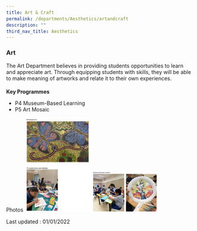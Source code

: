 ```yaml
---
title: Art & Craft
permalink: /departments/Aesthetics/artandcraft
description: ""
third_nav_title: Aesthetics
---
```

### Art
The Art Department believes in providing students opportunities to learn and appreciate art. Through equipping students with skills, they will be able to make meaning of artworks and relate it to their own experiences.  
  

####   

**Key Programmes**
  

*   P4 Museum-Based Learning
*   P5 Art Mosaic

Photos
<img src="/images/art1.png" 
     style="width:35%">
<img src="/images/art2.png" 
     style="width:35%">

Last updated : 01/01/2022